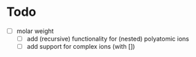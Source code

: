 # Todo

- [ ] molar weight
  - [ ] add (recursive) functionality for (nested) polyatomic ions
  - [ ] add support for complex ions (with [])
